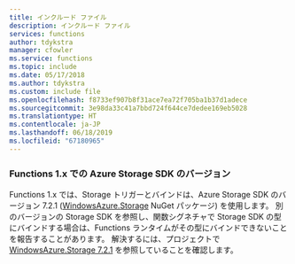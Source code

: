 ```yaml
---
title: インクルード ファイル
description: インクルード ファイル
services: functions
author: tdykstra
manager: cfowler
ms.service: functions
ms.topic: include
ms.date: 05/17/2018
ms.author: tdykstra
ms.custom: include file
ms.openlocfilehash: f8733ef907b8f31ace7ea72f705ba1b37d1adece
ms.sourcegitcommit: 3e98da33c41a7bbd724f644ce7dedee169eb5028
ms.translationtype: HT
ms.contentlocale: ja-JP
ms.lasthandoff: 06/18/2019
ms.locfileid: "67180965"
---
```

### <a name="azure-storage-sdk-version-in-functions-1x"></a>Functions 1.x での Azure Storage SDK のバージョン

Functions 1.x では、Storage トリガーとバインドは、Azure Storage SDK のバージョン 7.2.1 ([WindowsAzure.Storage](https://www.nuget.org/packages/WindowsAzure.Storage/7.2.1) NuGet パッケージ) を使用します。 別のバージョンの Storage SDK を参照し、関数シグネチャで Storage SDK の型にバインドする場合は、Functions ランタイムがその型にバインドできないことを報告することがあります。 解決するには、プロジェクトで [WindowsAzure.Storage 7.2.1](https://www.nuget.org/packages/WindowsAzure.Storage/7.2.1) を参照していることを確認します。
